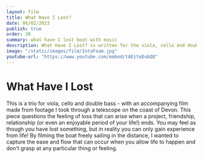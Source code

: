 ```yaml
---
layout: film
title: What Have I Lost?
date: 06/02/2023
publish: true
order: 20
summary: what have I lost boat with music
description: What Have I Lost? is written for the viola, cello and double bass
image: "/static/images/film/IntoFoam.jpg"
youtube-url: "https://www.youtube.com/embed/tAEzteDubQQ"
---
```


# What Have I Lost

This is a trio for viola, cello and double bass - with an accompanying film made from footage I took through a telescope on the coast of Devon. This piece questions the feeling of loss that can arise when a project, friendship, relationship (or even an enjoyable period of your life!) ends. You may feel as though you have lost something, but in reality you can only gain experience from life! By filming the boat freely sailing in the distance, I wanted to capture the ease and flow that can occur when you allow life to happen and don't grasp at any particular thing or feeling.